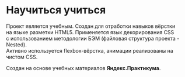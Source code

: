 # Научиться учиться

Проект является учебным. Создан для отработки навыков вёрстки  
на языке разметки HTML5. Применяется язык декорирования CSS  
с использованием методологии БЭМ (файловая структура проекта - Nested).  
Активно используется flexbox-вёрстка, анимации реализованы на чистом CSS.

Создан на основе учебных материалов **Яндекс.Практикума**.
